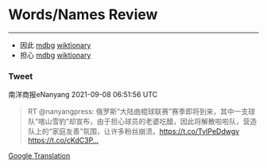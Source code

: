 
# Words/Names Review
___
- 因此 [mdbg](https://www.mdbg.net/chinese/dictionary?page=worddict&wdrst=0&wdqb=因此) [wiktionary](https://en.wiktionary.org/wiki/因此)
- 担心 [mdbg](https://www.mdbg.net/chinese/dictionary?page=worddict&wdrst=0&wdqb=担心) [wiktionary](https://en.wiktionary.org/wiki/担心)
### Tweet
南洋商报eNanyang 2021-09-08 06:51:56 UTC
> RT @nanyangpress: 俄罗斯“大陆曲棍球联赛”赛季即将到来，其中一支球队“喀山雪豹”却宣布，由于担心球员的老婆吃醋，因此将解散啦啦队，营造队上的“家庭友善”氛围，让许多粉丝崩溃。https://t.co/TvIPeDdwgv https://t.co/cKdC3P…

[Google Translation](https://translate.google.com/?hi=en&tab=TT&sl=zh-CN&tl=en&op=translate&text=RT+%40nanyangpress%3A+%E4%BF%84%E7%BD%97%E6%96%AF%E2%80%9C%E5%A4%A7%E9%99%86%E6%9B%B2%E6%A3%8D%E7%90%83%E8%81%94%E8%B5%9B%E2%80%9D%E8%B5%9B%E5%AD%A3%E5%8D%B3%E5%B0%86%E5%88%B0%E6%9D%A5%EF%BC%8C%E5%85%B6%E4%B8%AD%E4%B8%80%E6%94%AF%E7%90%83%E9%98%9F%E2%80%9C%E5%96%80%E5%B1%B1%E9%9B%AA%E8%B1%B9%E2%80%9D%E5%8D%B4%E5%AE%A3%E5%B8%83%EF%BC%8C%E7%94%B1%E4%BA%8E%E6%8B%85%E5%BF%83%E7%90%83%E5%91%98%E7%9A%84%E8%80%81%E5%A9%86%E5%90%83%E9%86%8B%EF%BC%8C%E5%9B%A0%E6%AD%A4%E5%B0%86%E8%A7%A3%E6%95%A3%E5%95%A6%E5%95%A6%E9%98%9F%EF%BC%8C%E8%90%A5%E9%80%A0%E9%98%9F%E4%B8%8A%E7%9A%84%E2%80%9C%E5%AE%B6%E5%BA%AD%E5%8F%8B%E5%96%84%E2%80%9D%E6%B0%9B%E5%9B%B4%EF%BC%8C%E8%AE%A9%E8%AE%B8%E5%A4%9A%E7%B2%89%E4%B8%9D%E5%B4%A9%E6%BA%83%E3%80%82https%3A%2F%2Ft.co%2FTvIPeDdwgv+https%3A%2F%2Ft.co%2FcKdC3P%E2%80%A6)
